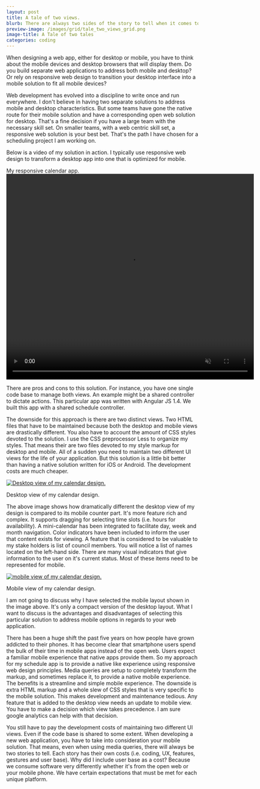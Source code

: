 ```yaml
---
layout: post
title: A tale of two views.
blurb: There are always two sides of the story to tell when it comes to designing web applications.  A story for the open web and a story for mobile apps.   
preview-image: /images/grid/tale_two_views_grid.png
image-title: A Tale of two tales
categories: coding 
---
```


When designing a web app, either for desktop or mobile, you have to think about the mobile devices and desktop browsers that will display them.  Do you build separate web applications to address both mobile and desktop?  Or rely on responsive web design to transition your desktop interface into a mobile solution to fit all mobile devices?  

Web development has evolved into a discipline to write once and run everywhere.  I don't believe in having two separate solutions to address mobile and desktop characteristics.  But some teams have gone the native route for their mobile solution and have a corresponding open web solution for desktop.  That's a fine decision if you have a large team with the necessary skill set.  On smaller teams, with a web centric skill set, a responsive web solution is your best bet.  That's the path I have chosen for a scheduling project I am working on.

Below is a video of my solution in action.  I typically use responsive web design to transform a desktop app into one that is optimized for mobile.

<div class="post-video-container">
  <span class="post-video-description">My responsive calendar app.</span>
  <video width="650" height="540" loop autoplay muted class="post-video">
    <source src="/images/posts/TwoTales/schedule.webm" type="video/webm">
  </video>
</div>

There are pros and cons to this solution.  For instance, you have one single code base to manage both views.  An example might be a shared controller to dictate actions.  This particular app was written with Angular JS 1.4.  We built this app with a shared schedule controller.   

The downside for this approach is there are two distinct views.  Two HTML files that have to be maintained because both the desktop and mobile views are drastically different.  You also have to account the amount of CSS styles devoted to the solution.  I use the CSS preprocessor Less to organize my styles.  That means their are two files devoted to my style markup for desktop and mobile.  All of a sudden you need to maintain two different UI views for the life of your application.  But this solution is a little bit better than having a native solution written for iOS or Android.  The development costs are much cheaper.  

<div class="post-image slight-shadow">
  <a href="/images/posts/TwoTales/Desktop_schedule.png" data-imagelightbox="b"><img src="/images/posts/TwoTales/Desktop_schedule.png" title="Desktop View" alt="Desktop view of my calendar design."/></a>
  <p class="caption">Desktop view of my calendar design.</p>
</div>

The above image shows how dramatically different the desktop view of my design is compared to its mobile counter part.  It's more feature rich and complex.  It supports dragging for selecting time slots (i.e. hours for availability).  A mini-calendar has been integrated to facilitate day, week and month navigation. Color indicators have been included to inform the user that content exists for viewing.  A feature that is considered to be valuable to my stake holders is list of council members.  You will notice a list of names located on the left-hand side.  There are many visual indicators that give information to the user on it's current status.  Most of these items need to be represented for mobile.

<div class="post-image reduce-half slight-shadow">
  <a href="/images/posts/TwoTales/mobile_schedule.png" data-imagelightbox="b"><img src="/images/posts/TwoTales/mobile_schedule.png" title="Mobile View" alt="mobile view of my calendar design."/></a>
  <p class="caption">Mobile view of my calendar design.</p>
</div>

I am not going to discuss why I have selected the mobile layout shown in the image above.  It's only a compact version of the desktop layout.  What I want to discuss is the advantages and disadvantages of selecting this particular solution to address mobile options in regards to your web application.  

There has been a huge shift the past five years on how people have grown addicted to their phones. It has become clear that smartphone users spend the bulk of their time in mobile apps instead of the open web.  Users expect a familiar mobile experience that native apps provide them.  So my approach for my schedule app is to provide a native like experience using responsive web design principles.  Media queries are setup to completely transform the markup, and sometimes replace it, to provide a native mobile experience.  The benefits is a streamline and simple mobile experience.  The downside is extra HTML markup and a whole slew of CSS styles that is very specific to the mobile solution.  This makes development and maintenance tedious.  Any feature that is added to the desktop view needs an update to mobile view.  You have to make a decision which view takes precedence.  I am sure google analytics can help with that decision.  

You still have to pay the development costs of maintaining two different UI views.  Even if the code base is shared to some extent.  When developing a new web application, you have to take into consideration your mobile solution.  That means, even when using media queries, there will always be two stories to tell.  Each story has their own costs (i.e. coding, UX, features, gestures and user base).  Why did I include user base as a cost?  Because we consume software very differently whether it's from the open web or your mobile phone.  We have certain expectations that must be met for each unique platform.